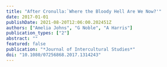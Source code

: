 ```yaml
---
title: "After Cronulla:`Where the Bloody Hell Are We Now?'"
date: 2017-01-01
publishDate: 2021-08-20T12:06:00.202451Z
authors: ["Amelia Johns", "G Noble", "A Harris"]
publication_types: ["2"]
abstract: ""
featured: false
publication: "*Journal of Intercultural Studies*"
doi: "10.1080/07256868.2017.1314243"
---
```


